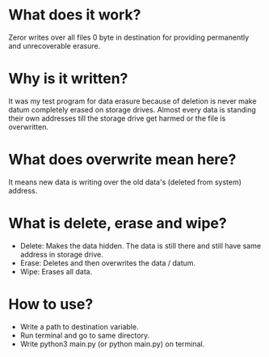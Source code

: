 # What does it work?
Zeror writes over all files 0 byte in destination for providing permanently and unrecoverable erasure.

# Why is it written?
It was my test program for data erasure because of deletion is never make datum completely erased on storage drives. Almost every data is standing their own addresses till the storage drive get harmed or the file is overwritten.

# What does overwrite mean here?
It means new data is writing over the old data's (deleted from system) address.

# What is delete, erase and wipe?
* Delete: Makes the data hidden. The data is still there and still have same address in storage drive.
* Erase: Deletes and then overwrites the data / datum.
* Wipe: Erases all data.

# How to use?
* Write a path to destination variable.
* Run terminal and go to same directory.
* Write python3 main.py (or python main.py) on terminal.
